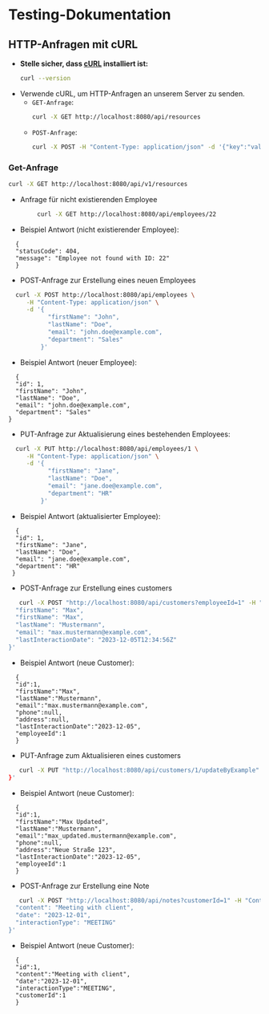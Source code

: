 # Testing-Dokumentation

## HTTP-Anfragen mit cURL
- **Stelle sicher, dass [cURL](https://curl.se/download.html) installiert ist:**
   ```sh
   curl --version
   ```
- Verwende cURL, um HTTP-Anfragen an unserem Server zu senden.
    - `GET-Anfrage`:
      ```sh
      curl -X GET http://localhost:8080/api/resources
      ```
    -  `POST-Anfrage`:
       ```sh
       curl -X POST -H "Content-Type: application/json" -d '{"key":"value"}' http://localhost:8080/api/resources

### Get-Anfrage

```sh
curl -X GET http://localhost:8080/api/v1/resources
```
- Anfrage für nicht existierenden Employee 
```sh
        curl -X GET http://localhost:8080/api/employees/22
```
- Beispiel Antwort (nicht existierender Employee):
```
  {
  "statusCode": 404,
  "message": "Employee not found with ID: 22"
  }
```
- POST-Anfrage zur Erstellung eines neuen Employees
```sh
  curl -X POST http://localhost:8080/api/employees \
     -H "Content-Type: application/json" \
     -d '{
           "firstName": "John",
           "lastName": "Doe",
           "email": "john.doe@example.com",
           "department": "Sales"
         }'
```
- Beispiel Antwort (neuer Employee):
```
  {
  "id": 1,
  "firstName": "John",
  "lastName": "Doe",
  "email": "john.doe@example.com",
  "department": "Sales"
}
```
- PUT-Anfrage zur Aktualisierung eines bestehenden Employees:
```sh
  curl -X PUT http://localhost:8080/api/employees/1 \
     -H "Content-Type: application/json" \
     -d '{
           "firstName": "Jane",
           "lastName": "Doe",
           "email": "jane.doe@example.com",
           "department": "HR"
         }'
```
- Beispiel Antwort (aktualisierter Employee):
```
  {
  "id": 1,
  "firstName": "Jane",
  "lastName": "Doe",
  "email": "jane.doe@example.com",
  "department": "HR"
 }
```

- POST-Anfrage zur Erstellung eines customers
```sh
   curl -X POST "http://localhost:8080/api/customers?employeeId=1" -H "Content-Type: application/json" -d '{
  "firstName": "Max",
  "firstName": "Max",
  "lastName": "Mustermann",
  "email": "max.mustermann@example.com",
  "lastInteractionDate": "2023-12-05T12:34:56Z"
}'
```
- Beispiel Antwort (neue Customer):
```
  {
  "id":1,
  "firstName":"Max",
  "lastName":"Mustermann",
  "email":"max.mustermann@example.com",
  "phone":null,
  "address":null,
  "lastInteractionDate":"2023-12-05",
  "employeeId":1
  }
```
- PUT-Anfrage zum Aktualisieren eines customers
```sh
   curl -X PUT "http://localhost:8080/api/customers/1/updateByExample" -H "Content-Type: application/json; charset=utf-8" -d @customerDTO.json
}'
```
- Beispiel Antwort (neue Customer):
```
  {
  "id":1,
  "firstName":"Max Updated",
  "lastName":"Mustermann",
  "email":"max_updated.mustermann@example.com",
  "phone":null,
  "address":"Neue Straße 123",
  "lastInteractionDate":"2023-12-05",
  "employeeId":1
  }
```
- POST-Anfrage zur Erstellung eine Note
```sh
   curl -X POST "http://localhost:8080/api/notes?customerId=1" -H "Content-Type: application/json" -d '{
  "content": "Meeting with client",
  "date": "2023-12-01",
  "interactionType": "MEETING"
}'

```
- Beispiel Antwort (neue Customer):
```
  {
  "id":1,
  "content":"Meeting with client",
  "date":"2023-12-01",
  "interactionType":"MEETING",
  "customerId":1
  }
```